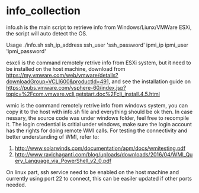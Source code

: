 # info_collection

info.sh is the main script to retrieve info from Windows/Liunx/VMWare ESXi, the script will auto detect the OS.

Usage ./info.sh ssh_ip_address ssh_user 'ssh_password' ipmi_ip ipmi_user 'ipmi_password'

esxcli is the command remotely retrive info from ESXi system, but it need to be installed on the host machine, download from https://my.vmware.com/web/vmware/details?downloadGroup=VCLI600&productId=491, and see the installation guide on https://pubs.vmware.com/vsphere-60/index.jsp?topic=%2Fcom.vmware.vcli.getstart.doc%2Fcli_install.4.5.html

wmic is the command remotely retrive info from windows system, you can copy it to the host with info.sh file and everything should be ok then. In case nessary, the source code was under windows folder, feel free to recompile it.
The login credential is critial under windows, make sure the login account has the rights for doing remote WMI calls. For testing the connectivity and better understanding of WMI, refer to:
1. http://www.solarwinds.com/documentation/apm/docs/wmitesting.pdf
2. http://www.ravichaganti.com/blog/uploads/downloads/2016/04/WMI_Query_Language_via_PowerShell_v2_0.pdf

On linux part, ssh service need to be enabled on the host machine and currently using port 22 to connect, this can be easiler updated if other ports needed.


